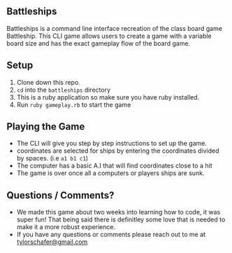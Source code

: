 ## Battleships 

Battleships is a command line interface recreation of the class board game Battleship. This CLI game allows users to create a game with a variable board size and has the exact gameplay flow of the board game. 

## Setup ##
1. Clone down this repo.
2. `cd` into the `battleships` directory 
3. This is a ruby application so make sure you have ruby installed.
4. Run `ruby gameplay.rb` to start the game

## Playing the Game ## 
* The CLI will give you step by step instructions to set up the game.
* coordinates are selected for ships by entering the coordinates divided by spaces. (i.e `a1 b1 c1`)
* The computer has a basic A.I that will find coordinates close to a hit
* The game is over once all a computers or players ships are sunk.

## Questions / Comments? ## 
* We made this game about two weeks into learning how to code, it was super fun! That being said there is definitley some love that is needed to make it a more robust experience. 
* If you have any questions or comments please reach out to me at tylorschafer@gmail.com 

